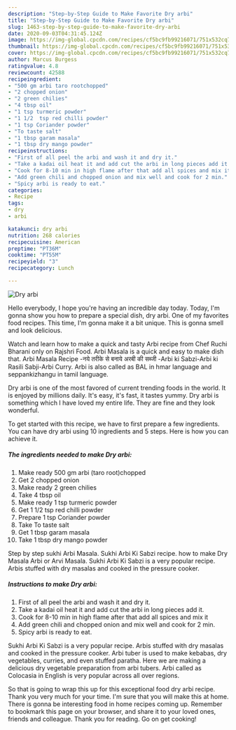 ```yaml
---
description: "Step-by-Step Guide to Make Favorite Dry arbi"
title: "Step-by-Step Guide to Make Favorite Dry arbi"
slug: 1463-step-by-step-guide-to-make-favorite-dry-arbi
date: 2020-09-03T04:31:45.124Z
image: https://img-global.cpcdn.com/recipes/cf5bc9fb99216071/751x532cq70/dry-arbi-recipe-main-photo.jpg
thumbnail: https://img-global.cpcdn.com/recipes/cf5bc9fb99216071/751x532cq70/dry-arbi-recipe-main-photo.jpg
cover: https://img-global.cpcdn.com/recipes/cf5bc9fb99216071/751x532cq70/dry-arbi-recipe-main-photo.jpg
author: Marcus Burgess
ratingvalue: 4.8
reviewcount: 42588
recipeingredient:
- "500 gm arbi taro rootchopped"
- "2 chopped onion"
- "2 green chilies"
- "4 tbsp oil"
- "1 tsp turmeric powder"
- "1 1/2  tsp red chilli powder"
- "1 tsp Coriander powder"
- "To taste salt"
- "1 tbsp garam masala"
- "1 tbsp dry mango powder"
recipeinstructions:
- "First of all peel the arbi and wash it and dry it."
- "Take a kadai oil heat it and add cut the arbi in long pieces add it."
- "Cook for 8-10 min in high flame after that add all spices and mix it"
- "Add green chili and chopped onion and mix well and cook for 2 min."
- "Spicy arbi is ready to eat."
categories:
- Recipe
tags:
- dry
- arbi

katakunci: dry arbi 
nutrition: 268 calories
recipecuisine: American
preptime: "PT36M"
cooktime: "PT55M"
recipeyield: "3"
recipecategory: Lunch

---
```



![Dry arbi](https://img-global.cpcdn.com/recipes/cf5bc9fb99216071/751x532cq70/dry-arbi-recipe-main-photo.jpg)

Hello everybody, I hope you're having an incredible day today. Today, I'm gonna show you how to prepare a special dish, dry arbi. One of my favorites food recipes. This time, I'm gonna make it a bit unique. This is gonna smell and look delicious.

Watch and learn how to make a quick and tasty Arbi recipe from Chef Ruchi Bharani only on Rajshri Food. Arbi Masala is a quick and easy to make dish that. Arbi Masala Recipe -नये तरीके से बनाये अरबी की सब्जी -Arbi ki Sabzi-Arbi ki Rasili Sabji-Arbi Curry. Arbi is also called as BAL in hmar language and seppankizhangu in tamil language.

Dry arbi is one of the most favored of current trending foods in the world. It is enjoyed by millions daily. It's easy, it's fast, it tastes yummy. Dry arbi is something which I have loved my entire life. They are fine and they look wonderful.


To get started with this recipe, we have to first prepare a few ingredients. You can have dry arbi using 10 ingredients and 5 steps. Here is how you can achieve it.

<!--inarticleads1-->

##### The ingredients needed to make Dry arbi:

1. Make ready 500 gm arbi (taro root)chopped
1. Get 2 chopped onion
1. Make ready 2 green chilies
1. Take 4 tbsp oil
1. Make ready 1 tsp turmeric powder
1. Get 1 1/2  tsp red chilli powder
1. Prepare 1 tsp Coriander powder
1. Take To taste salt
1. Get 1 tbsp garam masala
1. Take 1 tbsp dry mango powder


Step by step sukhi Arbi Masala. Sukhi Arbi Ki Sabzi recipe. how to make Dry Masala Arbi or Arvi Masala. Sukhi Arbi Ki Sabzi is a very popular recipe. Arbis stuffed with dry masalas and cooked in the pressure cooker. 

<!--inarticleads2-->

##### Instructions to make Dry arbi:

1. First of all peel the arbi and wash it and dry it.
1. Take a kadai oil heat it and add cut the arbi in long pieces add it.
1. Cook for 8-10 min in high flame after that add all spices and mix it
1. Add green chili and chopped onion and mix well and cook for 2 min.
1. Spicy arbi is ready to eat.


Sukhi Arbi Ki Sabzi is a very popular recipe. Arbis stuffed with dry masalas and cooked in the pressure cooker. Arbi tuber is used to make kebabas, dry vegetables, curries, and even stuffed paratha. Here we are making a delicious dry vegetable preparation from arbi tubers. Arbi called as Colocasia in English is very popular across all over regions. 

So that is going to wrap this up for this exceptional food dry arbi recipe. Thank you very much for your time. I'm sure that you will make this at home. There is gonna be interesting food in home recipes coming up. Remember to bookmark this page on your browser, and share it to your loved ones, friends and colleague. Thank you for reading. Go on get cooking!
